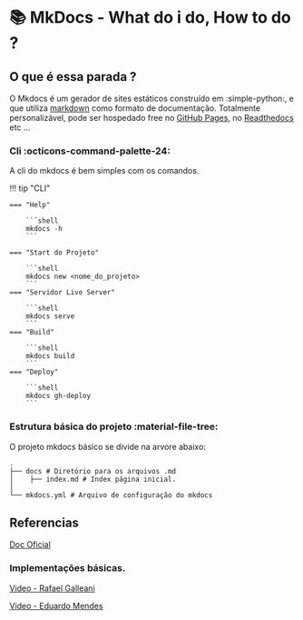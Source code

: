 # 📚 MkDocs - What do i do, How to do ?


## O que é essa parada ?

O Mkdocs é um gerador de sites estáticos construído em :simple-python:, e que utiliza [markdown](markdown.md) como formato de documentação.
Totalmente personalizável, pode ser hospedado free no [GitHub Pages](https://www.mkdocs.org/user-guide/deploying-your-docs/), no [Readthedocs](https://readthedocs.org/) etc ...



### Cli :octicons-command-palette-24:

A cli do mkdocs é bem simples com os comandos.

!!! tip "CLI"


    === "Help"

        ```shell
        mkdocs -h
        ```

    === "Start do Projeto"

        ```shell
        mkdocs new <nome_do_projeto>
        ```
    === "Servidor Live Server"
        
        ```shell
        mkdocs serve
        ```
    === "Build"

        ```shell
        mkdocs build
        ```
    === "Deploy"

        ```shell
        mkdocs gh-deploy
        ```
### Estrutura básica do projeto :material-file-tree:

O projeto mkdocs básico se divide na arvore abaixo:

```shell
.
├── docs # Diretório para os arquivos .md
│    ├── index.md # Index página inicial.
│   
└── mkdocs.yml # Arquivo de configuração do mkdocs
```
## Referencias

[Doc Oficial](https://www.mkdocs.org/)

### Implementações básicas.

[Video - Rafael Galleani](https://www.youtube.com/watch?v=k7rkjVfuB2M)

[Video - Eduardo Mendes](https://www.youtube.com/live/GW6nAJ1NHUQ?feature=share)





